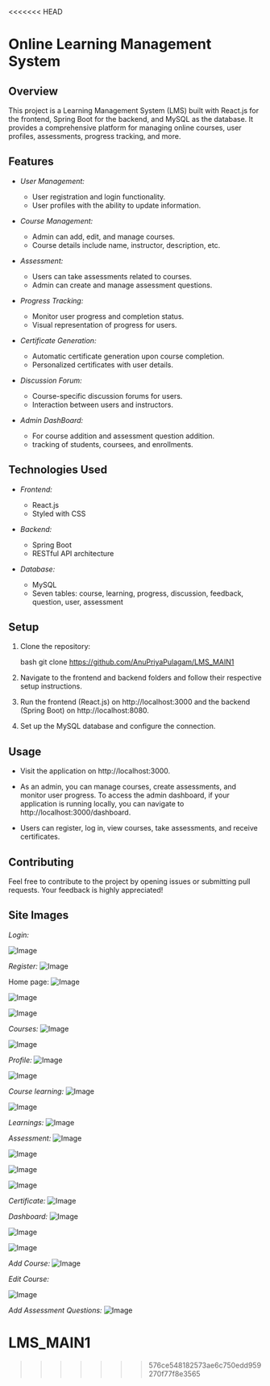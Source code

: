 <<<<<<< HEAD
# Online Learning Management System

## Overview

This project is a Learning Management System (LMS) built with React.js for the frontend, Spring Boot for the backend, and MySQL as the database. It provides a comprehensive platform for managing online courses, user profiles, assessments, progress tracking, and more.

## Features

- *User Management:*
  - User registration and login functionality.
  - User profiles with the ability to update information.

- *Course Management:*
  - Admin can add, edit, and manage courses.
  - Course details include name, instructor, description, etc.
  
- *Assessment:*
  - Users can take assessments related to courses.
  - Admin can create and manage assessment questions.

- *Progress Tracking:*
  - Monitor user progress and completion status.
  - Visual representation of progress for users.

- *Certificate Generation:*
  - Automatic certificate generation upon course completion.
  - Personalized certificates with user details.

- *Discussion Forum:*
  - Course-specific discussion forums for users.
  - Interaction between users and instructors.

- *Admin DashBoard:*
  - For course addition and assessment question addition.
  - tracking of students, coursees, and enrollments. 

## Technologies Used

- *Frontend:*
  - React.js
  - Styled with CSS

- *Backend:*
  - Spring Boot
  - RESTful API architecture

- *Database:*
  - MySQL
  - Seven tables: course, learning, progress, discussion, feedback, question, user, assessment

## Setup

1. Clone the repository:

    bash
    git clone https://github.com/AnuPriyaPulagam/LMS_MAIN1
    

2. Navigate to the frontend and backend folders and follow their respective setup instructions.

3. Run the frontend (React.js) on http://localhost:3000 and the backend (Spring Boot) on http://localhost:8080.

4. Set up the MySQL database and configure the connection.

## Usage

- Visit the application on http://localhost:3000.

- As an admin, you can manage courses, create assessments, and monitor user progress. To access the admin dashboard, if your application is running locally, you can navigate to http://localhost:3000/dashboard.

- Users can register, log in, view courses, take assessments, and receive certificates.

## Contributing

Feel free to contribute to the project by opening issues or submitting pull requests. Your feedback is highly appreciated!


## Site Images
*Login:*

![Image](https://github.com/user-attachments/assets/f4c3bf98-f928-4a17-b3a0-ac937ce5b2cf)



*Register:*
![Image](https://github.com/user-attachments/assets/1e3eb1de-f2d5-49c8-b595-4dd042c01d01)

Home page:
![Image](https://github.com/user-attachments/assets/2b458d04-9aa2-4fcf-b56e-ca24f09c58a8)


![Image](https://github.com/user-attachments/assets/8a2b6e85-003a-44b5-b905-04514a92b966)


![Image](https://github.com/user-attachments/assets/5a64ebeb-38d9-4b57-8961-4dfc2456c475)


*Courses:*
![Image](https://github.com/user-attachments/assets/78c4e6cd-de61-448a-b0c3-35c125d54e30)


![Image](https://github.com/user-attachments/assets/da1ad236-be46-4ddd-8998-33b0364a0015)

*Profile:*
![Image](https://github.com/user-attachments/assets/0e61b827-5e90-4442-9ec4-3199551a54ab)


![Image](https://github.com/user-attachments/assets/dbe4efc2-4704-40a5-ba4f-370f3ddf7bf0)

*Course learning:*
![Image](https://github.com/user-attachments/assets/c773e868-eff6-4b3d-b733-fbb6d7a15711)


![Image](https://github.com/user-attachments/assets/57994d4b-1ecc-46db-92a4-0688f08ce425)





*Learnings:*
![Image](https://github.com/user-attachments/assets/effcb76b-6e27-47e3-bd9c-b2144635ec7f)







*Assessment:*
![Image](https://github.com/user-attachments/assets/7eacdfe5-4147-4a88-bb99-3a60049624fd)


![Image](https://github.com/user-attachments/assets/b71b0f99-7a38-4c6f-b037-716d82cee603)


![Image](https://github.com/user-attachments/assets/d1bd2cea-ed68-4680-9fb9-f133894baa32)


![Image](https://github.com/user-attachments/assets/fb361ff5-2bb3-4dae-b7d1-da62c34985f7)

*Certificate:*
![Image](https://github.com/user-attachments/assets/ca6099a8-61d3-4217-84ee-441f59c968f8)



*Dashboard:*
![Image](https://github.com/user-attachments/assets/fce4b831-b55d-4d93-9e32-5674d8f04c90)


![Image](https://github.com/user-attachments/assets/db5094c3-c261-4898-b9e2-f69014c40b6b)


![Image](https://github.com/user-attachments/assets/12502ad6-b776-4492-b02b-092c9aafa9fa)



*Add Course:*
![Image](https://github.com/user-attachments/assets/de3b0adb-397d-457a-be8e-ea3a2ba5bd26)



*Edit Course:*

![Image](https://github.com/user-attachments/assets/f93b2793-0a85-4180-bb65-a7c17af818a2)



*Add Assessment Questions:*
![Image](https://github.com/user-attachments/assets/e3a4ef4b-e4c0-4812-a6f4-a8eccb2aba7d)




# LMS_MAIN1
>>>>>>> 576ce548182573ae6c750edd959270f77f8e3565
